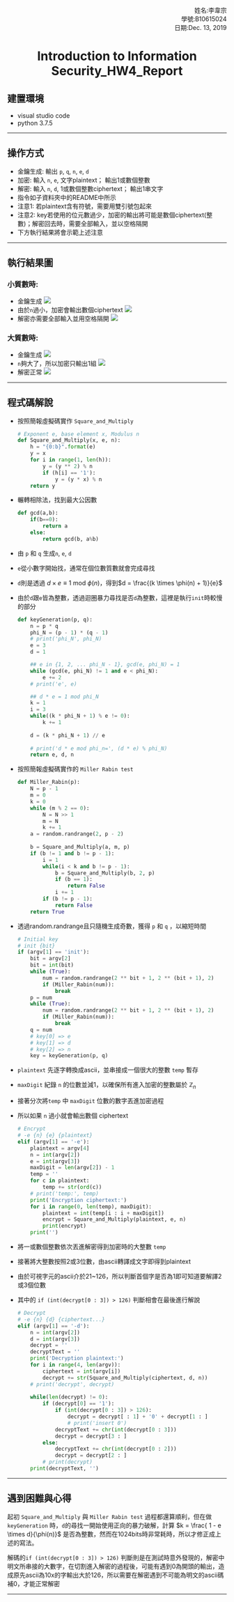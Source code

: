 <p style="text-align:right;">
姓名:李韋宗<br>
學號:B10615024<br>
日期:Dec. 13, 2019<br>
</p>

<h1 style="text-align:center;"> Introduction to Information Security_HW4_Report

## 建置環境
* visual studio code
* python 3.7.5
---

## 操作⽅式
* 金鑰生成: 輸出 `p`, `q`, `n`, `e`, `d`
* 加密: 輸入 `n`, `e`, 文字plaintext； 輸出1或數個整數
* 解密: 輸入 `n`, `d`, 1或數個整數ciphertext； 輸出1串文字
* 指令如子資料夾中的README中所示
* 注意1: 若plaintext含有符號，需要用雙引號包起來
* 注意2: key若使用的位元數過少，加密的輸出將可能是數個ciphertext(整數)；解密回去時，需要全部輸入，並以空格隔開
* 下方執行結果將會示範上述注意
---

## 執⾏結果圖
### 小質數時:
* 金鑰生成
![](https://i.imgur.com/58G8TqR.png)
* 由於`n`過小，加密會輸出數個ciphertext
![](https://i.imgur.com/ivgi5vv.png)
* 解密亦需要全部輸入並用空格隔開
![](https://i.imgur.com/QiZVC1S.png)

### 大質數時:
* 金鑰生成
![](https://i.imgur.com/03k6hX8.png)
* `n`夠大了，所以加密只輸出1組
![](https://i.imgur.com/sxzDwLf.png)
* 解密正常
![](https://i.imgur.com/qpMGjuP.png)
---

## 程式碼解說
* 按照簡報虛擬碼實作 `Square_and_Multiply`
    ```python
    # Exponent e, base element x, Modulus n
    def Square_and_Multiply(x, e, n):   
        h = "{0:b}".format(e)
        y = x
        for i in range(1, len(h)):
            y = (y ** 2) % n
            if (h[i] == '1'):
                y = (y * x) % n
        return y
    ```

* 輾轉相除法，找到最大公因數
    ```python
    def gcd(a,b): 
        if(b==0): 
            return a 
        else: 
            return gcd(b, a%b)
    ```


* 由 `p` 和 `q` 生成`n`, `e`, `d`
* `e`從小數字開始找，通常在個位數質數就會完成尋找
* `d`則是透過 $d \times e \equiv 1$ mod $\phi(n)$，得到$d = \frac{(k \times \phi(n) + 1)}{e}$
* 由於`d`跟`e`皆為整數，透過迴圈暴力尋找是否`d`為整數，這裡是執行`init`時較慢的部分
    ```python
    def keyGeneration(p, q):
        n = p * q
        phi_N = (p - 1) * (q - 1)
        # print('phi_N', phi_N)
        e = 3
        d = 1

        ## e in {1, 2, ... phi_N - 1}, gcd(e, phi_N) = 1
        while (gcd(e, phi_N) != 1 and e < phi_N):
            e += 2
        # print('e', e)

        ## d * e = 1 mod phi_N
        k = 1
        i = 3
        while((k * phi_N + 1) % e != 0):
            k += 1
            
        d = (k * phi_N + 1) // e
        
        # print('d * e mod phi_n=', (d * e) % phi_N)
        return e, d, n
    ```
* 按照簡報虛擬碼實作的 `Miller Rabin test`
    ```python
    def Miller_Rabin(p):
        N = p - 1
        m = 0
        k = 0
        while (m % 2 == 0):
            N = N >> 1
            m = N
            k += 1
        a = random.randrange(2, p - 2)
        
        b = Square_and_Multiply(a, m, p)
        if (b != 1 and b != p - 1):
            i = 1
            while(i < k and b != p - 1):
                b = Square_and_Multiply(b, 2, p)
                if (b == 1):
                    return False
                i += 1
            if (b != p - 1):
                return False
        return True
    ```
* 透過random.randrange且只隨機生成奇數，獲得 `p` 和 `q` ，以縮短時間
    ```python
    # Initial key
    # init {bit}
    if (argv[1] == 'init'):
        bit = argv[2]
        bit = int(bit)
        while (True):
            num = random.randrange(2 ** bit + 1, 2 ** (bit + 1), 2)
            if (Miller_Rabin(num)):
                break
        p = num
        while (True):
            num = random.randrange(2 ** bit + 1, 2 ** (bit + 1), 2)
            if (Miller_Rabin(num)):
                break
        q = num
        # key[0] => e
        # key[1] => d
        # key[2] => n
        key = keyGeneration(p, q)
    ```
* `plaintext` 先逐字轉換成ascii，並串接成一個很大的整數 `temp` 暫存
* `maxDigit` 紀錄 `n` 的位數並減1，以確保所有進入加密的整數屬於 $\mathbb{Z}_n$
* 接著分次將`temp` 中 `maxDigit` 位數的數字丟進加密過程
* 所以如果 `n` 過小就會輸出數個 ciphertext
    ```python
    # Encrypt
    # -e {n} {e} {plaintext}
    elif (argv[1] == '-e'):
        plaintext = argv[4]
        n = int(argv[2])
        e = int(argv[3])
        maxDigit = len(argv[2]) - 1
        temp = ''
        for c in plaintext:
            temp += str(ord(c))
        # print('temp:', temp)
        print('Encryption ciphertext:')
        for i in range(0, len(temp), maxDigit):
            plaintext = int(temp[i : i + maxDigit])
            encrypt = Square_and_Multiply(plaintext, e, n)
            print(encrypt)
        print('')
    ```
* 將一或數個整數依次丟進解密得到加密時的大整數 `temp`
* 接著將大整數按照2或3位數，由ascii轉譯成文字即得到plaintext
* 由於可視字元的ascii介於21~126，所以判斷首個字是否為1即可知道要解譯2或3個位數
* 其中的 `if (int(decrypt[0 : 3]) > 126)` 判斷相會在最後進行解說
    ```python
    # Decrypt
    # -e {n} {d} {ciphertext...}
    elif (argv[1] == '-d'):
        n = int(argv[2])
        d = int(argv[3])
        decrypt = ''
        decryptText = ''
        print('Decryption plaintext:')
        for i in range(4, len(argv)):
            ciphertext = int(argv[i])
            decrypt += str(Square_and_Multiply(ciphertext, d, n))
        # print('decrypt', decrypt)
        
        while(len(decrypt) != 0):
            if (decrypt[0] == '1'):
                if (int(decrypt[0 : 3]) > 126):
                    decrypt = decrypt[ : 1] + '0' + decrypt[1 : ]
                    # print('insert 0')
                decryptText += chr(int(decrypt[0 : 3]))
                decrypt = decrypt[3 : ]
            else:
                decryptText += chr(int(decrypt[0 : 2]))
                decrypt = decrypt[2 : ]
            # print(decrypt)
        print(decryptText, '')
    ```
---

## 遇到困難與⼼得
起初 `Square_and_Multiply` 與 `Miller Rabin test` 過程都還算順利，但在做 `keyGeneration` 時，`d`的尋找一開始使用正向的暴力破解，計算 $k = \frac{ 1 - e \times d}{\phi(n)}$ 是否為整數，然而在1024bits時非常耗時，所以才修正成上述的寫法。

解碼的`if (int(decrypt[0 : 3]) > 126)` 判斷則是在測試時意外發現的，解密中明文所串接的大數字，在切割進入解密的過程後，可能有遇到0為開頭的輸出，造成原先ascii為10x的字輸出大於126，所以需要在解密遇到不可能為明文的ascii碼補0，才能正常解密

---

<script type="text/javascript" src="http://cdn.mathjax.org/mathjax/latest/MathJax.js?config=TeX-AMS-MML_HTMLorMML"></script>
<script type="text/x-mathjax-config">
    MathJax.Hub.Config({ tex2jax: {inlineMath: [['$', '$']]}, messageStyle: "none" });
</script>